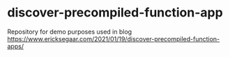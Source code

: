 # discover-precompiled-function-app
Repository for demo purposes used in blog https://www.ericksegaar.com/2021/01/19/discover-precompiled-function-apps/
